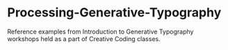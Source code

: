 # Processing-Generative-Typography
Reference examples from Introduction to Generative Typography workshops held as a part of Creative Coding classes.
